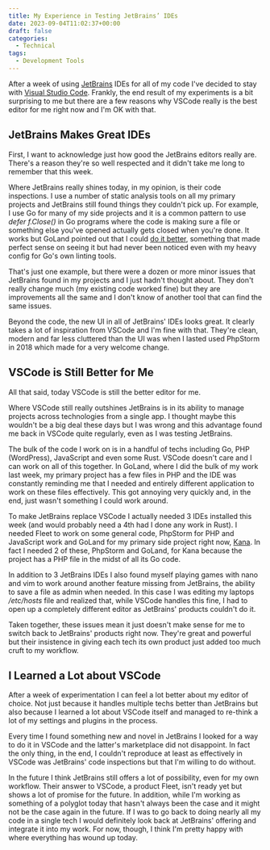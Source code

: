```yaml
---
title: My Experience in Testing JetBrains’ IDEs
date: 2023-09-04T11:02:37+00:00
draft: false
categories:
  - Technical
tags:
  - Development Tools
---
```


After a week of using [JetBrains][1] IDEs for all of my code I've decided to stay with [Visual Studio Code][2]. Frankly, the end result of my experiments is a bit surprising to me but there are a few reasons why VSCode really is the best editor for me right now and I'm OK with that.

## JetBrains Makes Great IDEs

First, I want to acknowledge just how good the JetBrains editors really are. There's a reason they're so well respected and it didn't take me long to remember that this week.

Where JetBrains really shines today, in my opinion, is their code inspections. I use a number of static analysis tools on all my primary projects and JetBrains still found things they couldn't pick up. For example, I use Go for many of my side projects and it is a common pattern to use _defer f.Close()_ in Go programs where the code is making sure a file or something else you've opened actually gets closed when you're done. It works but GoLand pointed out that I could [do it better][3], something that made perfect sense on seeing it but had never been noticed even with my heavy config for Go's own linting tools.

That's just one example, but there were a dozen or more minor issues that JetBrains found in my projects and I just hadn't thought about. They don't really change much (my existing code worked fine) but they are improvements all the same and I don't know of another tool that can find the same issues.

Beyond the code, the new UI in all of JetBrains' IDEs looks great. It clearly takes a lot of inspiration from VSCode and I'm fine with that. They're clean, modern and far less cluttered than the UI was when I lasted used PhpStorm in 2018 which made for a very welcome change.

## VSCode is Still Better for Me

All that said, today VSCode is still the better editor for me.

Where VSCode still really outshines JetBrains is in its ability to manage projects across technologies from a single app. I thought maybe this wouldn't be a big deal these days but I was wrong and this advantage found me back in VSCode quite regularly, even as I was testing JetBrains.

The bulk of the code I work on is in a handful of techs including Go, PHP (WordPress), JavaScript and even some Rust. VSCode doesn't care and I can work on all of this together. In GoLand, where I did the bulk of my work last week, my primary project has a few files in PHP and the IDE was constantly reminding me that I needed and entirely different application to work on these files effectively. This got annoying very quickly and, in the end, just wasn't something I could work around.

To make JetBrains replace VSCode I actually needed 3 IDEs installed this week (and would probably need a 4th had I done any work in Rust). I needed Fleet to work on some general code, PhpStorm for PHP and JavaScript work and GoLand for my primary side project right now, [Kana][4]. In fact I needed 2 of these, PhpStorm and GoLand, for Kana because the project has a PHP file in the midst of all its Go code.

In addition to 3 JetBrains IDEs I also found myself playing games with nano and vim to work around another feature missing from JetBrains, the ability to save a file as admin when needed. In this case I was editing my laptops _/etc/hosts_ file and realized that, while VSCode handles this fine, I had to open up a completely different editor as JetBrains' products couldn't do it.

Taken together, these issues mean it just doesn't make sense for me to switch back to JetBrains' products right now. They're great and powerful but their insistence in giving each tech its own product just added too much cruft to my workflow.

## I Learned a Lot about VSCode

After a week of experimentation I can feel a lot better about my editor of choice. Not just because it handles multiple techs better than JetBrains but also because I learned a lot about VSCode itself and managed to re-think a lot of my settings and plugins in the process.

Every time I found something new and novel in JetBrains I looked for a way to do it in VSCode and the latter's marketplace did not disappoint. In fact the only thing, in the end, I couldn't reproduce at least as effectively in VSCode was JetBrains' code inspections but that I'm willing to do without.

In the future I think JetBrains still offers a lot of possibility, even for my own workflow. Their answer to VSCode, a product Fleet, isn't ready yet but shows a lot of promise for the future. In addition, while I'm working as something of a polyglot today that hasn't always been the case and it might not be the case again in the future. If I was to go back to doing nearly all my code in a single tech I would definitely look back at JetBrains' offering and integrate it into my work. For now, though, I think I'm pretty happy with where everything has wound up today.

 [1]: https://www.jetbrains.com/
 [2]: https://code.visualstudio.com/
 [3]: https://www.sobyte.net/post/2022-01/golang-defer-file-close/
 [4]: https://github.com/ChrisWiegman/kana/